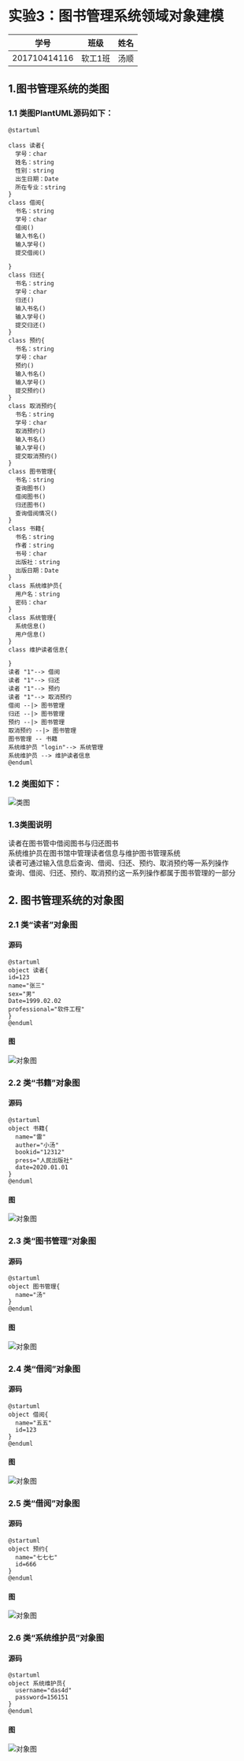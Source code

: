 # 实验3：图书管理系统领域对象建模

|学号|班级|姓名|
|:-------:|:-------------: | :----------:|
|201710414116|软工1班|汤顺|

## 1.图书管理系统的类图

### 1.1 类图PlantUML源码如下：

```
@startuml

class 读者{
  学号：char
  姓名：string
  性别：string
  出生日期：Date
  所在专业：string
}
class 借阅{
  书名：string
  学号：char
  借阅()
  输入书名()
  输入学号()
  提交借阅()

}
class 归还{
  书名：string
  学号：char
  归还()
  输入书名()
  输入学号()
  提交归还()
}
class 预约{
  书名：string
  学号：char
  预约()
  输入书名()
  输入学号()
  提交预约()
}
class 取消预约{
  书名：string
  学号：char
  取消预约()
  输入书名()
  输入学号()
  提交取消预约()
}
class 图书管理{
  书名：string
  查询图书()
  借阅图书()
  归还图书()
  查询借阅情况()
}
class 书籍{
  书名：string
  作者：string
  书号：char
  出版社：string
  出版日期：Date
}
class 系统维护员{
  用户名：string
  密码：char
}
class 系统管理{
  系统信息()
  用户信息()
}
class 维护读者信息{
  
}
读者 "1"--> 借阅
读者 "1"--> 归还
读者 "1"--> 预约
读者 "1"--> 取消预约
借阅 --|> 图书管理
归还 --|> 图书管理
预约 --|> 图书管理
取消预约 --|> 图书管理
图书管理 -- 书籍
系统维护员 "login"--> 系统管理 
系统维护员 --> 维护读者信息
@enduml
```

### 1.2 类图如下：
![类图](1.png)

### 1.3类图说明

读者在图书管中借阅图书与归还图书  
系统维护员在图书馆中管理读者信息与维护图书管理系统  
读者可通过输入信息后查询、借阅、归还、预约、取消预约等一系列操作  
查询、借阅、归还、预约、取消预约这一系列操作都属于图书管理的一部分  


## 2. 图书管理系统的对象图

### 2.1 类“读者”对象图
#### 源码
```
@startuml
object 读者{
id=123
name="张三"
sex="男"
Date=1999.02.02
professional="软件工程"
}
@enduml
```
#### 图
![对象图](2.png)

### 2.2 类“书籍”对象图
#### 源码
```
@startuml
object 书籍{
  name="雷"
  auther="小汤"
  bookid="12312"
  press="人民出版社"
  date=2020.01.01
}
@enduml
```
#### 图
![对象图](3.png)

### 2.3 类“图书管理”对象图
#### 源码
```
@startuml
object 图书管理{
  name="汤"
}
@enduml
```
#### 图
![对象图](4.png)

### 2.4 类“借阅”对象图
#### 源码
```
@startuml
object 借阅{
  name="五五"
  id=123
}
@enduml
```
#### 图
![对象图](5.png)

### 2.5 类“借阅”对象图
#### 源码
```
@startuml
object 预约{
  name="七七七"
  id=666
}
@enduml
```
#### 图
![对象图](6.png)

### 2.6 类“系统维护员”对象图
#### 源码
```
@startuml
object 系统维护员{
  username="das4d"
  password=156151
}
@enduml
```
#### 图
![对象图](7.png)